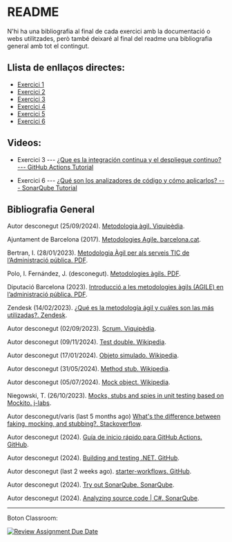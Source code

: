 # README
N'hi ha una bibliografia al final de cada exercici amb la documentació o webs utilitzades, però també deixaré al final del readme una bibliografia general amb tot el contingut.


## Llista de enllaços directes:

- [Exercici 1](./Exercicis/exercici1.md)
- [Exercici 2](./Exercicis/exercici2.md)
- [Exercici 3](./Exercicis/exercici3.md)
- [Exercici 4](./Exercicis/exercici4.md)
- [Exercici 5](./Exercicis/exercici5.md)
- [Exercici 6](./Exercicis/exercici6.md)


## Videos:
-  Exercici 3 --- [¿Que es la integración continua y el despliegue continuo? --- GitHub Actions Tutorial](https://www.youtube.com/watch?v=SaRQfWQr4bI&ab_channel=MiquelM.E.)

- Exercici 6 --- [¿Qué son los analizadores de código y cómo aplicarlos? --- SonarQube Tutorial](https://www.youtube.com/watch?v=SdzvS5T7z9M&ab_channel=MiquelM.E.)


## Bibliografia General

Autor desconegut (25/09/2024). [Metodologia àgil. Viquipèdia](https://ca.wikipedia.org/wiki/Metodologia_%C3%A0gil).

Ajuntament de Barcelona (2017). [Metodologies Agile. barcelona.cat](https://www.barcelona.cat/digitalstandards/ca/agile-methodologies/0.1/principles).

Bertran, I. (28/01/2023). [Metodologia Àgil per als serveis TIC de l’Administració pública. PDF](https://openaccess.uoc.edu/bitstream/10609/147552/4/ivanbTFM0123memoria.pdf).

Polo, I. Fernández, J. (desconegut). [Metodologies àgils. PDF](https://openaccess.uoc.edu/bitstream/10609/141366/1/Tecniques%20avanc%C2%BFades%20de%20l%27enginyeria%20de%20programari_Modul1_Metodologies%20agils.pdf).

Diputació Barcelona (2023). [Introducció a les metodologies àgils (AGILE) en l’administració pública. PDF](https://repositori-dsf.diba.cat/public_resources/altres/sintesis_pdf/SINTESI_metodologies_agile.pdf).

Zendesk (14/02/2023). [¿Qué es la metodología ágil y cuáles son las más utilizadas?. Zendesk](https://www.zendesk.com.mx/blog/metodologia-agil-que-es/#).

Autor desconegut (02/09/2023). [Scrum. Viquipèdia](https://ca.wikipedia.org/wiki/Scrum).

Autor desconegut (09/11/2024). [Test double. Wikipedia](https://en.wikipedia.org/wiki/Test_double).

Autor desconegut (17/01/2024). [Objeto simulado. Wikipedia](https://es.wikipedia.org/wiki/Objeto_simulado).

Autor desconegut (31/05/2024). [Method stub. Wikipedia](https://en.wikipedia.org/wiki/Method_stub).

Autor desconegut (05/07/2024). [Mock object. Wikipedia](https://en.wikipedia.org/wiki/Mock_object).

Niegowski, T. (26/10/2023). [Mocks, stubs and spies in unit testing based on Mockito. j-labs](https://www.j-labs.pl/en/tech-blog/mocks-stubs-and-spies-in-unit-testing-based-on-mockito/).

Autor desconegut/varis (last 5 months ago) [What's the difference between faking, mocking, and stubbing?. Stackoverflow](https://stackoverflow.com/questions/346372/whats-the-difference-between-faking-mocking-and-stubbing).

 Autor desconegut (2024). [Guía de inicio rápido para GitHub Actions. GitHub](https://docs.github.com/es/actions/writing-workflows/quickstart).

Autor desconegut (2024). [Building and testing .NET. GitHub](https://docs.github.com/en/actions/use-cases-and-examples/building-and-testing/building-and-testing-net).

Autor desconegut (last 2 weeks ago). [starter-workflows. GitHub](https://github.com/actions/starter-workflows).

Autor desconegut (2024). [Try out SonarQube. SonarQube](https://docs.sonarsource.com/sonarqube-server/10.6/try-out-sonarqube/).

Autor desconegut (2024). [Analyzing source code | C#. SonarQube](https://docs.sonarsource.com/sonarqube-server/10.6/analyzing-source-code/languages/csharp/).


---

Boton Classroom:

[![Review Assignment Due Date](https://classroom.github.com/assets/deadline-readme-button-22041afd0340ce965d47ae6ef1cefeee28c7c493a6346c4f15d667ab976d596c.svg)](https://classroom.github.com/a/vDrr54Dh)
